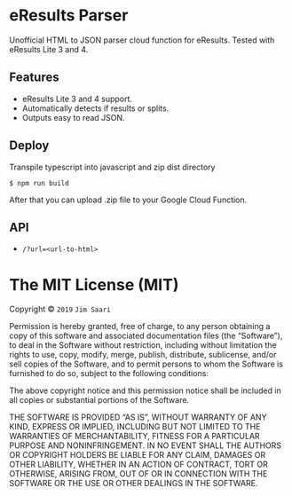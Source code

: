 # eResults Parser

Unofficial HTML to JSON parser cloud function for eResults. Tested with eResults Lite 3 and 4.

## Features
* eResults Lite 3 and 4 support.
* Automatically detects if results or splits.
* Outputs easy to read JSON.

## Deploy

Transpile typescript into javascript and zip dist directory
```
$ npm run build
```

After that you can upload .zip file to your Google Cloud Function.

## API
* `/?url=<url-to-html>`

The MIT License (MIT)
=====================

Copyright © `2019` `Jim Saari`

Permission is hereby granted, free of charge, to any person
obtaining a copy of this software and associated documentation
files (the “Software”), to deal in the Software without
restriction, including without limitation the rights to use,
copy, modify, merge, publish, distribute, sublicense, and/or sell
copies of the Software, and to permit persons to whom the
Software is furnished to do so, subject to the following
conditions:

The above copyright notice and this permission notice shall be
included in all copies or substantial portions of the Software.

THE SOFTWARE IS PROVIDED “AS IS”, WITHOUT WARRANTY OF ANY KIND,
EXPRESS OR IMPLIED, INCLUDING BUT NOT LIMITED TO THE WARRANTIES
OF MERCHANTABILITY, FITNESS FOR A PARTICULAR PURPOSE AND
NONINFRINGEMENT. IN NO EVENT SHALL THE AUTHORS OR COPYRIGHT
HOLDERS BE LIABLE FOR ANY CLAIM, DAMAGES OR OTHER LIABILITY,
WHETHER IN AN ACTION OF CONTRACT, TORT OR OTHERWISE, ARISING
FROM, OUT OF OR IN CONNECTION WITH THE SOFTWARE OR THE USE OR
OTHER DEALINGS IN THE SOFTWARE.
